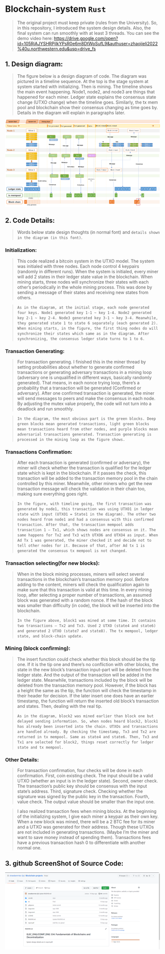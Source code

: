 # Blockchain-system   `Rust`

>   The original project must keep private (rules from the University). So, in this repository, I introduced the system design details. Also, the final system can run smoothly with at least 3 threads. You can see the demo video here: https://drive.google.com/open?id=105RjAJYSHRPjlkYPsR0e6m8DtWpSufL9&authuser=zhaojieli2022%40u.northwestern.edu&usp=drive_fs

## 1. Design diagram:
> The figure below is a design diagram of code. The diagram was pictured in a timeline sequence. At the top is the stage system at system started with initializing. Then is mining. The timeline shows the main event happening. Node1, node2, and node3 are things that happened for each miner. Ledger state explains the consensus state change (UTXO change) when the timeline goes. Similarly, the tx mem pool and blockchain show their consensus changing as time goes by. Details in the diagram will explain in paragraphs later.
  
![image](System_diagram.png)

## 2. Code Details:

> Words below state design thoughts (in normal font) and `details shown in the diagram (in this font)`.

### Initialization:
> This code realized a bitcoin system in the UTXO model. The system was initialed with three nodes. Each node control 4 keypairs (randomly in different runs). When the system is initialed, every miner will add 2 states in their ledger state value in the blockchain. When mining starts, three nodes will synchronize their states with each other’s periodically in the whole mining process. This was done by sending a message of their states and receiving new states from others. 
>   
>   
 
> `As in the diagram, at the initial stage, each node generated four keys. Node1 generated key 1-1 ~ key 1-4. Node2 generated key 2-1 ~ key 2-4. Node3 generated key 3-1 ~ key 3-4. Meanwhile, they generated state 1 to state 6 separately (each generated 2). When mining starts, in the figure, the first thing nodes do will synchronize their states which same as in the diagram. After synchronizing, the consensus ledger state turns to 1 to 6.`

### Transaction Generating:

> For transaction generating. I finished this in the miner thread by setting probabilities about whether to generate confirmed transactions or generating adversary transactions in a mining loop (adversary one is unqualified in different ways, basically randomly generated). That means, in each nonce trying loop, there’s a probability that a transaction will be generated (Confirmed or adversary). After one confirmed transaction is generated, the miner will send messages to peers and make the consensus in each node. By adjusting the mutex value properly, the code will not turn into a deadlock and run smoothly. 


> `In the diagram, the most obvious part is the green blocks. Deep green blocks mean generated transactions, light green blocks mean transactions heard from other nodes, and purple blocks mean adversarial transactions generated. Transaction generating is processed in the mining loop as the figure shows.`

### Transactions Confirmation:

> After each transaction is generated (confirmed or adversary), the miner will check whether the transaction is qualified for the ledger state which is kept in the blockchain. If it passes the check, this transaction will be added to the transaction memory pool in the chain controlled by this miner. Meanwhile, other miners who get the new transaction message will check the validation in their chain too, making sure everything goes right. 

>
> `In the figure, with timeline going, the first transaction was generated by node1, this transaction was using UTXO1 in ledger state with input (UTXO1 = State1 in the diagram). The other two nodes heard from node1 and had a consensus with this confirmed transaction. After that, the transaction mempool adds transaction 1 – Tx1, which shows nodes are consensus on it. The same happens for Tx2 and Tx3 with UTXO6 and UTXO4 as input. When Ad Tx 1 was generated, the miner checked it and decide not to tell other nodes for it. Because of that, after Ad tx 1 is generated the consensus tx mempool is not changed.`

### Transaction selecting(for new blocks):
> When in the block mining processes, miners will select several transactions in the blockchain’s transaction memory pool. Before adding to the content, miners will check the qualification again to make sure that this transaction is valid at this time. In every mining loop, after selecting a proper number of transactions, an assumed block was generated with a random nonce. If the hash of the block was smaller than difficulty (in code), the block will be inserted into the blockchain. 
> 
> `In the figure above, block1 was mined at some time. It contains two transactions – Tx2 and Tx3. Used 2 UTXO (state4 and state6) and generated 2 UTXO (state7 and state8). The tx mempool, ledger state, and block-chain update.`

### Mining (block confirming):
> The insert function could check whether this block should be the tip one. If it is the tip one and there’s no confliction with other blocks, the state in the new block’s transaction input-part will be deleted from the ledger state. And the output of the transaction will be added in the ledger state. Meanwhile, transactions included by the block will be deleted from the transaction memory pool. However, if the block has a height the same as the tip, the function will check the timestamp in their header for decision. If the later insert one does have an earlier timestamp, the function will return the inserted old block’s transaction and states. Then, dealing with the real tip. 
> 
> `As in the diagram, block2 was mined earlier than block one but delayed sending information. So, when nodes heard block2, block1 has already been inserted into the chain. UTXOs and transactions are handled already. By checking the timestamp, Tx3 and Tx2 are returned in tx mempool. Same as state4 and state6. Then, Tx3 and Tx1 are selected for block2, things reset correctly for ledger state and tx mempool.`

### Other Details:
> For transaction confirmation, four checks will be done in each confirmation. First, coin existing check. The input should be a valid UTXO (whether an input is in the ledger state). Second, owner check. The transaction’s public key should be consensus with the input state’s address. Third, signature check.  Checking whether the signature was signed by the public key in the transaction. Fourth, value check. The output value should be smaller than the input one.

> I also realized transaction fees when mining blocks. At the beginning of the initializing system, I give each miner a keypair as their own key. When a new block was mined, there will be a 2 BTC fee for its miner and a UTXO was generated for their address. Though these UTXOs are not included in generating transactions. (Maybe I’m the miner and want to save money instead of spending them). Transactions fees have a previous transaction hash 0 to differentiate with another normal one. 


## 3. github ScreenShot of Source Code:
![image](image.png)
